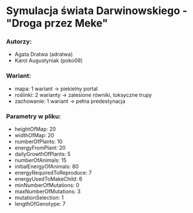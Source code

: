 # Symulacja świata Darwinowskiego - "Droga przez Meke"


### Autorzy:

- Agata Dratwa (adratwa)
- Karol Augustyniak (poko09)


### Wariant:

- mapa: 1 wariant -> piekielny portal
- roślinki: 2 warianty -> zalesione równiki, toksyczne trupy
- zachowanie: 1 wariant -> pełna predestynacja

### Parametry w pliku:

- heightOfMap: 20
- widthOfMap: 20
- numberOfPlants: 10
- energyFromPlant: 20
- dailyGrowthOfPlants: 5
- numberOfAnimals: 15
- initialEnergyOfAnimals: 80
- energyRequiredToReproduce: 7
- energyUsedToMakeChild: 6
- minNumberOfMutations: 0
- maxNumberOfMutations: 3
- mutationSelection: 1
- lengthOfGenotype: 7



